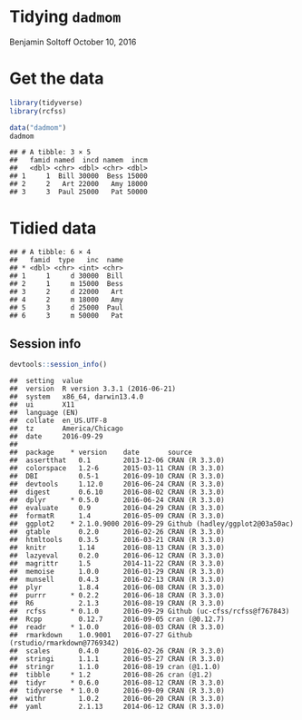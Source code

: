 Tidying `dadmom`
================
Benjamin Soltoff
October 10, 2016

Get the data
============

``` r
library(tidyverse)
library(rcfss)

data("dadmom")
dadmom
```

    ## # A tibble: 3 × 5
    ##   famid named  incd namem  incm
    ##   <dbl> <chr> <dbl> <chr> <dbl>
    ## 1     1  Bill 30000  Bess 15000
    ## 2     2   Art 22000   Amy 18000
    ## 3     3  Paul 25000   Pat 50000

Tidied data
===========

    ## # A tibble: 6 × 4
    ##   famid  type   inc  name
    ## * <dbl> <chr> <int> <chr>
    ## 1     1     d 30000  Bill
    ## 2     1     m 15000  Bess
    ## 3     2     d 22000   Art
    ## 4     2     m 18000   Amy
    ## 5     3     d 25000  Paul
    ## 6     3     m 50000   Pat

Session info
------------

``` r
devtools::session_info()
```

    ##  setting  value                       
    ##  version  R version 3.3.1 (2016-06-21)
    ##  system   x86_64, darwin13.4.0        
    ##  ui       X11                         
    ##  language (EN)                        
    ##  collate  en_US.UTF-8                 
    ##  tz       America/Chicago             
    ##  date     2016-09-29                  
    ## 
    ##  package    * version    date       source                            
    ##  assertthat   0.1        2013-12-06 CRAN (R 3.3.0)                    
    ##  colorspace   1.2-6      2015-03-11 CRAN (R 3.3.0)                    
    ##  DBI          0.5-1      2016-09-10 CRAN (R 3.3.0)                    
    ##  devtools     1.12.0     2016-06-24 CRAN (R 3.3.0)                    
    ##  digest       0.6.10     2016-08-02 CRAN (R 3.3.0)                    
    ##  dplyr      * 0.5.0      2016-06-24 CRAN (R 3.3.0)                    
    ##  evaluate     0.9        2016-04-29 CRAN (R 3.3.0)                    
    ##  formatR      1.4        2016-05-09 CRAN (R 3.3.0)                    
    ##  ggplot2    * 2.1.0.9000 2016-09-29 Github (hadley/ggplot2@03a50ac)   
    ##  gtable       0.2.0      2016-02-26 CRAN (R 3.3.0)                    
    ##  htmltools    0.3.5      2016-03-21 CRAN (R 3.3.0)                    
    ##  knitr        1.14       2016-08-13 CRAN (R 3.3.0)                    
    ##  lazyeval     0.2.0      2016-06-12 CRAN (R 3.3.0)                    
    ##  magrittr     1.5        2014-11-22 CRAN (R 3.3.0)                    
    ##  memoise      1.0.0      2016-01-29 CRAN (R 3.3.0)                    
    ##  munsell      0.4.3      2016-02-13 CRAN (R 3.3.0)                    
    ##  plyr         1.8.4      2016-06-08 CRAN (R 3.3.0)                    
    ##  purrr      * 0.2.2      2016-06-18 CRAN (R 3.3.0)                    
    ##  R6           2.1.3      2016-08-19 CRAN (R 3.3.0)                    
    ##  rcfss      * 0.1.0      2016-09-29 Github (uc-cfss/rcfss@f767843)    
    ##  Rcpp         0.12.7     2016-09-05 cran (@0.12.7)                    
    ##  readr      * 1.0.0      2016-08-03 CRAN (R 3.3.0)                    
    ##  rmarkdown    1.0.9001   2016-07-27 Github (rstudio/rmarkdown@7769342)
    ##  scales       0.4.0      2016-02-26 CRAN (R 3.3.0)                    
    ##  stringi      1.1.1      2016-05-27 CRAN (R 3.3.0)                    
    ##  stringr      1.1.0      2016-08-19 cran (@1.1.0)                     
    ##  tibble     * 1.2        2016-08-26 cran (@1.2)                       
    ##  tidyr      * 0.6.0      2016-08-12 CRAN (R 3.3.0)                    
    ##  tidyverse  * 1.0.0      2016-09-09 CRAN (R 3.3.0)                    
    ##  withr        1.0.2      2016-06-20 CRAN (R 3.3.0)                    
    ##  yaml         2.1.13     2014-06-12 CRAN (R 3.3.0)
